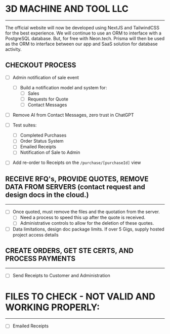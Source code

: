 # 3D MACHINE AND TOOL LLC
---
The official website will now be developed using NextJS and TailwindCSS for the best experience.
We will continue to use an ORM to interface with a PostgreSQL database. But, for free with Neon.tech.
Prisma will then be used as the ORM to interface between our app and SaaS solution for database activity.

## CHECKOUT PROCESS

- [ ] Admin notification of sale event
    - [ ] Build a notification model and system for:
        - [ ] Sales
        - [ ] Requests for Quote
        - [ ] Contact Messages

- [ ] Remove AI from Contact Messages, zero trust in ChatGPT

- [ ] Test suites:
    - [ ] Completed Purchases
    - [ ] Order Status System
    - [ ] Emailed Receipts
    - [ ] Notification of Sale to Admin

- [ ] Add re-order to Receipts on the `/purchase/[purchaseId]` view

## RECEIVE RFQ's, PROVIDE QUOTES, REMOVE DATA FROM SERVERS (contact request and design docs in the cloud.)
---
  - [ ] Once quoted, must remove the files and the quotation from the server.
    - [ ] Need a process to speed this up after the quote is received.
    - [ ] Administrative controls to allow for the deletion of these quotes.

  - [ ] Data limitations, design doc package limits. If over 5 Gigs, supply hosted project access details

## CREATE ORDERS, GET STE CERTS, AND PROCESS PAYMENTS
---
  - [ ] Send Receipts to Customer and Administration 

# FILES TO CHECK - NOT VALID AND WORKING PROPERLY:
---
  - [ ] Emailed Receipts